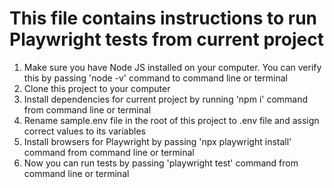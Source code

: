 # This file contains instructions to run Playwright tests from current project

1. Make sure you have Node JS installed on your computer. You can verify this by passing 'node -v' command to command line or terminal
2. Clone this project to your computer
3. Install dependencies for current project by running 'npm i' command from command line or terminal
4. Rename sample.env file in the root of this project to .env file and assign correct values to its variables
5. Install browsers for Playwright by passing 'npx playwright install' command from command line or terminal
6. Now you can run tests by passing 'playwright test' command from command line or terminal
